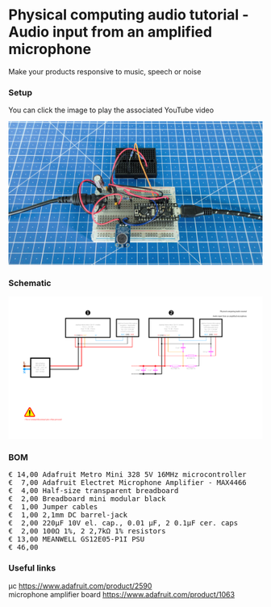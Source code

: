 # Physical computing audio tutorial - Audio input from an amplified microphone

Make your products responsive to music, speech or noise

### Setup

You can click the image to play the associated YouTube video

[![Alt text](Assets/9b%20result.jpg)](https://youtu.be/9S3FQAITdck/)

### Schematic

![](Assets/9b%20schematic.png)

### BOM

<pre>
€ 14,00 Adafruit Metro Mini 328 5V 16MHz microcontroller
€  7,00 Adafruit Electret Microphone Amplifier - MAX4466
€  4,00 Half-size transparent breadboard
€  2,00 Breadboard mini modular black
€  1,00 Jumper cables
€  1,00 2,1mm DC barrel-jack
€  2,00 220µF 10V el. cap., 0.01 µF, 2 0.1µF cer. caps
€  2,00 100Ω 1%, 2 2,7kΩ 1% resistors
€ 13,00 MEANWELL GS12E05-P1I PSU
€ 46,00
</pre>  

### Useful links  

μc https://www.adafruit.com/product/2590  
microphone amplifier board https://www.adafruit.com/product/1063  
